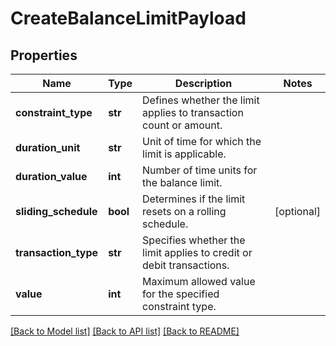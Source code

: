 # CreateBalanceLimitPayload

## Properties
Name | Type | Description | Notes
------------ | ------------- | ------------- | -------------
**constraint_type** | **str** | Defines whether the limit applies to transaction count or amount. | 
**duration_unit** | **str** | Unit of time for which the limit is applicable. | 
**duration_value** | **int** | Number of time units for the balance limit. | 
**sliding_schedule** | **bool** | Determines if the limit resets on a rolling schedule. | [optional] 
**transaction_type** | **str** | Specifies whether the limit applies to credit or debit transactions. | 
**value** | **int** | Maximum allowed value for the specified constraint type. | 

[[Back to Model list]](../README.md#documentation-for-models) [[Back to API list]](../README.md#documentation-for-api-endpoints) [[Back to README]](../README.md)


